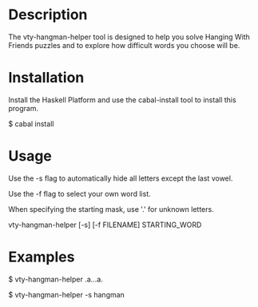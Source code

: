 Description
===========

The vty-hangman-helper tool is designed to help
you solve Hanging With Friends puzzles and to explore
how difficult words you choose will be.

Installation
============

Install the Haskell Platform and use the cabal-install
tool to install this program.

$ cabal install

Usage
=====

Use the -s flag to automatically hide all letters
except the last vowel.

Use the -f flag to select your own word list.

When specifying the starting mask, use '.' for unknown
letters.

vty-hangman-helper \[-s] [-f FILENAME] STARTING\_WORD

Examples
========

$ vty-hangman-helper .a...a.

$ vty-hangman-helper -s hangman
